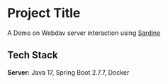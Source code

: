 
# Project Title

A Demo on Webdav server interaction using [Sardine](https://github.com/lookfirst/sardine)


## Tech Stack

**Server:** Java 17, Spring Boot 2.7.7, Docker

